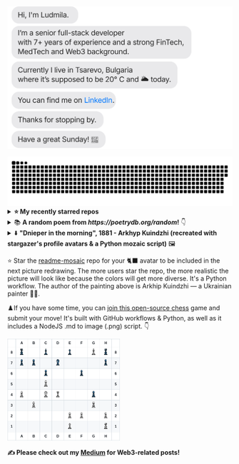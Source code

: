 [![](https://raw.githubusercontent.com/milaabl/milaabl/main/chat.svg)](https://www.linkedin.com/in/ludmila-a-dev/)

<!-- https://github.com/milaabl/milaabl/assets/86361434/c35b0e6f-acf0-435e-920d-b90faa4788ad -->

<img alt="Snake eating my contributions for breakfast🧉" src="https://raw.githubusercontent.com/milaabl/milaabl-readme/preview/github-contribution-grid-snake.svg" />

<details>
<summary>
  <strong>⭐ My recently starred repos </strong>
</summary>
  
<!-- Starred repos start -->
| Name | Url | Stars | Description |
| --- | --- |  --- |  --- |
| arianXdev/hardhat-jest|https://github.com/arianXdev/hardhat-jest|10|A Hardhat plugin that allows you to use Jest easily!|
| przemek890/Gender_prediction|https://github.com/przemek890/Gender_prediction|2|An application that utilizes camera input to predict a person's gender using a convolutional layer in PyTorch.|
| vontanne/Armenian-JavaScript-Community|https://github.com/vontanne/Armenian-JavaScript-Community|5|Welcome to the Armenian JavaScript Community Repository!|
| pieralukasz/pixel-recruitment-task|https://github.com/pieralukasz/pixel-recruitment-task|1|Zadanie rekrutacyjne Pixel Technology|
| SaraRasoulian/oop-solid-patterns|https://github.com/SaraRasoulian/oop-solid-patterns|9|💎  An educational repository for OOP, SOLID and Design Patterns|
| SaraRasoulian/SaraRasoulian|https://github.com/SaraRasoulian/SaraRasoulian|10||
| BogdanMFometescu/resume-builder|https://github.com/BogdanMFometescu/resume-builder|13|Django-based web application that allows users to create, update, and export professional resumes.|
| 0xMimir/Advance-CNN-LSTM-Model-for-Cryptocurrency-Forecasting|https://github.com/0xMimir/Advance-CNN-LSTM-Model-for-Cryptocurrency-Forecasting|6|CNN LSTM model used for predicting cryptocurrencies|
| b-hristov/b-hristov|https://github.com/b-hristov/b-hristov|1||
| CloverGit/CloverGit|https://github.com/CloverGit/CloverGit|5||
| TatevKaren/TatevKaren-data-science-portfolio|https://github.com/TatevKaren/TatevKaren-data-science-portfolio|54|Data Science Portfolio of Tatev Karen Aslanyan including Case Studies and Research Projects that I have completed that solve business problems or introduce new products. Case Study papers, codes, and additional resources are all included.|
| PiotrRut/elonmusk-twitter-notifier|https://github.com/PiotrRut/elonmusk-twitter-notifier|60|AI driven e-mail notifier for tweets mentioning stock from Elon Musk 📈|
| Vendicated/Vencord|https://github.com/Vendicated/Vencord|5956|The cutest Discord client mod|
| yeoman/yo|https://github.com/yeoman/yo|3765|CLI tool for running Yeoman generators|
| matter-labs/zksync-era|https://github.com/matter-labs/zksync-era|2074|zkSync era|
| 0age/create2crunch|https://github.com/0age/create2crunch|404|A Rust program for finding salts that create gas-efficient Ethereum addresses via CREATE2.|
| joshstevens19/ethereum-multicall|https://github.com/joshstevens19/ethereum-multicall|320|Ability to call many ethereum constant function calls in 1 JSONRPC request|
| threshold-network/token-dashboard|https://github.com/threshold-network/token-dashboard|21||
| LimeChain/mongoose-immutable-plugin|https://github.com/LimeChain/mongoose-immutable-plugin|2|Mongoose plugin guarding fields from modifications|
| ankitects/anki|https://github.com/ankitects/anki|16650|Anki's shared backend and web components, and the Qt frontend|
| lightningnetwork/lnd|https://github.com/lightningnetwork/lnd|7392|Lightning Network Daemon ⚡️|
| CoNarrative/mongo-immutable|https://github.com/CoNarrative/mongo-immutable|10|Immutable MongoDB.|
| lightningdevkit/rust-lightning|https://github.com/lightningdevkit/rust-lightning|1054|A highly modular Bitcoin Lightning library written in Rust. It's rust-lightning, not Rusty's Lightning!|
| node-lightning/node-lightning|https://github.com/node-lightning/node-lightning|128|Bitcoin Lighting Network implemented in Node.js|
| OpenZeppelin/openzeppelin-contracts-upgradeable|https://github.com/OpenZeppelin/openzeppelin-contracts-upgradeable|919|Upgradeable variant of OpenZeppelin Contracts, meant for use in upgradeable contracts. |
| dapphub/ds-test|https://github.com/dapphub/ds-test|196|Assertions, equality checks and other test helpers|
| hbarcelos/forge-multi-version|https://github.com/hbarcelos/forge-multi-version|24|Using forge with multiple solc versions|
| threshold-network/merkle-distribution|https://github.com/threshold-network/merkle-distribution|1|Threshold Network rewards generation and distribution|
| nucypher/nucypher-contracts|https://github.com/nucypher/nucypher-contracts|15|Ethereum contracts supporting TACo applications on the Threshold Network.|
| keep-network/tbtc-v2|https://github.com/keep-network/tbtc-v2|44|Trustlessly tokenized Bitcoin everywhere, version 2|

<!-- Starred repos end -->

</details>

<details>
  <summary>📚 <strong>A random poem from <em>https://poetrydb.org/random</em>!</strong> 👇 </summary>

<!-- Start poem -->
# 💮 Count Gismond by *Robert Browning*

<p>
    Christ God who savest man, save most<br/>        Of men Count Gismond who saved me!<br/>Count Gauthier, when he chose his post,<br/>        Chose time and place and company<br/>To suit it; when he struck at length<br/>My honour, 'twas with all his strength.<br/><br/>And doubtlessly ere he could draw<br/>        All points to one, he must have schemed!<br/>That miserable morning saw<br/>        Few half so happy as I seemed,<br/>While being dressed in queen's array<br/>To give our tourney prize away.<br/><br/>I thought they loved me, did me grace<br/>        To please themselves; 'twas all their deed;<br/>God makes, or fair or foul, our face;<br/>        If showing mine so caused to bleed<br/>My cousins' hearts, they should have dropped<br/>A word, and straight the play had stopped.<br/><br/>They, too, so beauteous!  Each a queen<br/>        By virtue of her brow and breast;<br/>Not needing to be crowned, I mean,<br/>        As I do.  E'en when I was dressed,<br/>Had either of them spoke, instead<br/>Of glancing sideways with still head!<br/><br/>But no: they let me laugh, and sing<br/>        My birthday song quite through, adjust<br/>The last rose in my garland, fling<br/>        A last look on the mirror, trust<br/>My arms to each an arm of theirs,<br/>And so descend the castle-stairs--<br/><br/>And come out on the morning-troop<br/>        Of merry friends who kissed my cheek,<br/>And called me queen, and made me stoop<br/>        Under the canopy--a streak<br/>That pierced it, of the outside sun,<br/>Powdered with gold its gloom's soft dun--<br/><br/>And they could let me take my state<br/>        And foolish throne amid applause<br/>Of all come there to celebrate<br/>        My queen's-day--Oh I think the cause<br/>Of much was, they forgot no crowd<br/>Makes up for parents in their shroud!<br/><br/>However that be, all eyes were bent<br/>        Upon me, when my cousins cast<br/>Theirs down; 'twas time I should present<br/>        The victor's crown, but... there, 'twill last<br/>No long time... the old mist again<br/>Blinds me as then it did. How vain!<br/><br/>See!  Gismond's at the gate, in talk<br/>        With his two boys: I can proceed.<br/>Well, at that moment, who should stalk<br/>        Forth boldly--to my face, indeed--<br/>But Gauthier, and he thundered "Stay!"<br/>And all stayed.  "Bring no crowns, I say!"<br/><br/>"Bring torches! Wind the penance-sheet<br/>        About her!  Let her shun the chaste,<br/>Or lay herself before their feet!<br/>        Shall she whose body I embraced<br/>A night long, queen it in the day?<br/>For honour's sake no crowns, I say!"<br/><br/>I?  What I answered?  As I live,<br/>        I never fancied such a thing<br/>As answer possible to give.<br/>        What says the body when they spring<br/>Some monstrous torture-engine's whole<br/>Strength on it?  No more says the soul.<br/><br/>Till out strode Gismond; then I knew<br/>        That I was saved. I never met<br/>His face before, but, at first view,<br/>        I felt quite sure that God had set<br/>Himself to Satan; who would spend<br/>A minute's mistrust on the end?<br/><br/>He strode to Gauthier, in his throat<br/>        Gave him the lie, then struck his mouth<br/>With one back-handed blow that wrote<br/>        In blood men's verdict there.  North, South,<br/>East, West, I looked. The lie was dead,<br/>And damned, and truth stood up instead.<br/><br/>This glads me most, that I enjoyed<br/>        The heart of the joy, with my content<br/>In watching Gismond unalloyed<br/>        By any doubt of the event:<br/>God took that on him--I was bid<br/>Watch Gismond for my part: I did.<br/><br/>Did I not watch him while he let<br/>        His armourer just brace his greaves,<br/>Rivet his hauberk, on the fret<br/>        The while!  His foot... my memory leaves<br/>No least stamp out, nor how anon<br/>He pulled his ringing gauntlets on.<br/><br/>And e'en before the trumpet's sound<br/>        Was finished, prone lay the false knight,<br/>Prone as his lie, upon the ground:<br/>        Gismond flew at him, used no sleight<br/>O' the sword, but open-breasted drove,<br/>Cleaving till out the truth he clove.<br/><br/>Which done, he dragged him to my feet<br/>        And said "Here die, but end thy breath<br/>In full confession, lest thou fleet<br/>        From my first, to God's second death!<br/>Say, hast thou lied?"  And, "I have lied<br/>To God and her," he said, and died.<br/><br/>Then Gismond, kneeling to me, asked<br/>        What safe my heart holds, though no word<br/>Could I repeat now, if I tasked<br/>        My powers for ever, to a third<br/>Dear even as you are.  Pass the rest<br/>Until I sank upon his breast.<br/><br/>Over my head his arm he flung<br/>        Against the world; and scarce I felt<br/>His sword (that dripped by me and swung)<br/>        A little shifted in its belt:<br/>For he began to say the while<br/>How South our home lay many a mile.<br/><br/>So 'mid the shouting multitude<br/>        We two walked forth to never more<br/>Return.  My cousins have pursued<br/>        Their life, untroubled as before<br/>I vexed them.  Gauthier's dwelling-place<br/>God lighten!  May his soul find grace!<br/><br/>Our elder boy has got the clear<br/>        Great brow; tho' when his brother's black<br/>Full eye shows scorn, it... Gismond here?<br/>        And have you brought my tercel back?<br/>I just was telling Adela<br/>How many birds it struck since May.
</p>

***
<!-- End poem -->
</details>

<details>
<summary>
  ⬇️ <strong>"Dnieper in the morning", 1881 - Arkhyp Kuindzhi (recreated with stargazer's profile avatars & a Python mozaic script)</strong> 🖼️
</summary>

<img width="49%" src="https://raw.githubusercontent.com/milaabl/readme-mosaic/main/data/input.jpg" alt="Original picture"/>
<img width="49%" src="https://raw.githubusercontent.com/milaabl/readme-mosaic/main/data/output.jpg" alt="Output picture"/>
<img width="70%" src="https://raw.githubusercontent.com/milaabl/readme-mosaic/main/data/output.gif" alt="Output GIF"/>
</details>

⭐ Star the [readme-mosaic](https://github.com/milaabl/readme-mosaic) repo for your 🐈‍⬛ avatar to be included in the next picture redrawing. The more users star the repo, the more realistic the picture will look like because the colors will get more diverse. It's a Python workflow. The author of the painting above is Arkhip Kuindzhi — a Ukrainian painter 💙💛.

♟️If you have some time, you can [join this open-source chess](https://github.com/milaabl/readme-chess) game and submit your move! It's built with GitHub workflows & Python, as well as it includes a NodeJS .md to image (.png) script. 👇

<a href="https://github.com/milaabl/readme-chess/blob/master/README.md"><img src="https://raw.githubusercontent.com/milaabl/readme-chess/master/chess.png" alt="README chess dynamic game preview" width="50%" /></a>

<strong>✍️ Please check out my <a href="https://medium.com/@milaabl2405">Medium</a> for Web3-related posts!</strong>
